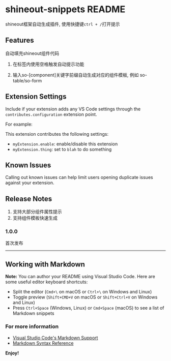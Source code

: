 # shineout-snippets README

shineout框架自动生成插件, 使用快捷键```ctrl + /```打开提示

## Features

自动填充shineout组件代码

1. 在标签内使用空格触发自动提示功能

2. 输入so-[component]关键字前缀自动生成对应的组件模板, 例如 so-table/so-form


## Extension Settings

Include if your extension adds any VS Code settings through the `contributes.configuration` extension point.

For example:

This extension contributes the following settings:

* `myExtension.enable`: enable/disable this extension
* `myExtension.thing`: set to `blah` to do something

## Known Issues

Calling out known issues can help limit users opening duplicate issues against your extension.

## Release Notes

1. 支持大部分组件属性提示
2. 支持组件模板快速生成

### 1.0.0

首次发布

-----------------------------------------------------------------------------------------------------------

## Working with Markdown

**Note:** You can author your README using Visual Studio Code.  Here are some useful editor keyboard shortcuts:

* Split the editor (`Cmd+\` on macOS or `Ctrl+\` on Windows and Linux)
* Toggle preview (`Shift+CMD+V` on macOS or `Shift+Ctrl+V` on Windows and Linux)
* Press `Ctrl+Space` (Windows, Linux) or `Cmd+Space` (macOS) to see a list of Markdown snippets

### For more information

* [Visual Studio Code's Markdown Support](http://code.visualstudio.com/docs/languages/markdown)
* [Markdown Syntax Reference](https://help.github.com/articles/markdown-basics/)

**Enjoy!**
